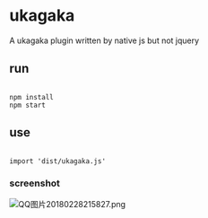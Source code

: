 # ukagaka
A ukagaka plugin written by native js but not jquery

## run
```shell

npm install
npm start

```

## use

```shell

import 'dist/ukagaka.js'

```

### screenshot
![QQ图片20180228215827.png](https://i.loli.net/2018/02/28/5a96b59a11942.png)
